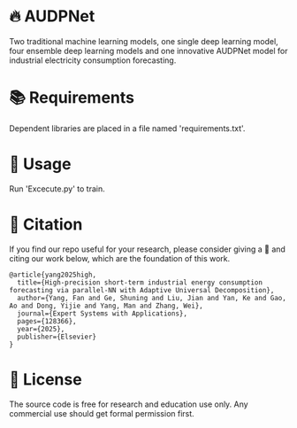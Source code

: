 # 🔥 AUDPNet
Two traditional machine learning models, one single deep learning model, four ensemble deep learning models and one innovative AUDPNet model for industrial electricity consumption forecasting.

# 📚 Requirements
Dependent libraries are placed in a file named 'requirements.txt'.

# 📒 Usage
Run 'Excecute.py' to train.
     
# 🌟 Citation

If you find our repo useful for your research, please consider giving a 🌟 and citing our work below, which are the foundation of this work.

```
@article{yang2025high,
  title={High-precision short-term industrial energy consumption forecasting via parallel-NN with Adaptive Universal Decomposition},
  author={Yang, Fan and Ge, Shuning and Liu, Jian and Yan, Ke and Gao, Ao and Dong, Yijie and Yang, Man and Zhang, Wei},
  journal={Expert Systems with Applications},
  pages={128366},
  year={2025},
  publisher={Elsevier}
}
```

# 🔐 License
The source code is free for research and education use only. Any commercial use should get formal permission first.
